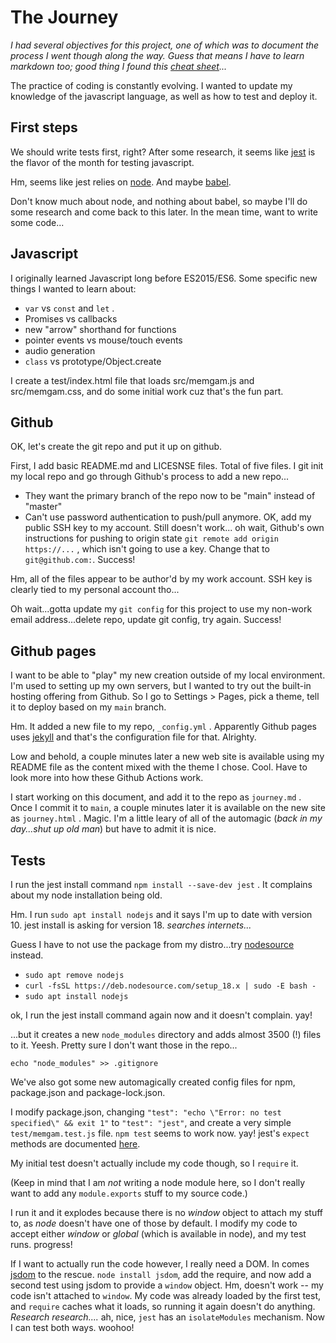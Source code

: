 # The Journey

*I had several objectives for this project, one of which was to document the process I went though along the way.
Guess that means I have to learn markdown too; good thing I found this [cheat sheet](https://www.markdownguide.org/cheat-sheet/)...*

The practice of coding is constantly evolving. I wanted to update my knowledge of the javascript language, as well as how to test and deploy it.

## First steps

We should write tests first, right? After some research, it seems like [jest](https://jestjs.io/) is the flavor of the month for testing javascript. 

Hm, seems like jest relies on [node](https://nodejs.org). And maybe [babel](https://babeljs.io/). 

Don't know much about node, and nothing about babel, so maybe I'll do some research and come back to this later. In the mean time, want to write some code...

## Javascript

I originally learned Javascript long before ES2015/ES6. Some specific new things I wanted to learn about:

- `var` vs `const` and `let` . 
- Promises vs callbacks
- new "arrow" shorthand for functions
- pointer events vs mouse/touch events
- audio generation
- `class` vs prototype/Object.create

I create a test/index.html file that loads src/memgam.js and src/memgam.css, and do some initial work cuz that's the fun part.

## Github

OK, let's create the git repo and put it up on github. 

First, I add basic README.md and LICESNSE files. Total of five files. I git init my  local repo and go through Github's process to add a new repo...

- They want the primary branch of the repo now to be "main" instead of "master"
- Can't use password authentication to push/pull anymore. OK, add my public SSH key to my account. Still doesn't work...
oh wait, Github's own instructions for pushing to origin state `git remote add origin https://...` , which isn't going to use a key. Change that to `git@github.com:`. Success!

Hm, all of the files appear to be author'd by my work account. SSH key is clearly tied to my personal account tho...

Oh wait...gotta update my `git config` for this project to use my non-work email address...delete repo, update git config, try again. Success!

## Github pages

I want to be able to "play" my new creation outside of my local environment. 
I'm used to setting up my own servers, but I wanted to try out the built-in hosting offering from Github. 
So I go to Settings > Pages, pick a theme, tell it to deploy based on my `main` branch. 

Hm. It added a new file to my repo, `_config.yml` . Apparently Github pages uses [jekyll](https://jekyllrb.com/) and that's the configuration file for that. Alrighty.

Low and behold, a couple minutes later a new web site is available using my README file as the content mixed with the theme I chose. Cool. Have to look more into how these Github Actions work.

I start working on this document, and add it to the repo as `journey.md` . Once I commit it to `main`, a couple minutes later it is available on the new site as `journey.html` . Magic. I'm a little leary of all of the automagic (*back in my day...shut up old man*) but have to admit it is nice.

## Tests

I run the jest install command `npm install --save-dev jest` . It complains about my node installation being old. 

Hm. I run `sudo apt install nodejs` and it says I'm up to date with version 10. jest install is asking for version 18. *searches internets...*

Guess I have to not use the package from my distro...try [nodesource](https://github.com/nodesource/distributions) instead.

- `sudo apt remove nodejs`
- `curl -fsSL https://deb.nodesource.com/setup_18.x | sudo -E bash -`
- `sudo apt install nodejs`

ok, I run the jest install command again now and it doesn't complain. yay!

...but it creates a new `node_modules` directory and adds almost 3500 (!) files to it. Yeesh. Pretty sure I don't want those in the repo...

`echo "node_modules" >> .gitignore`

We've also got some new automagically created config files for npm, package.json and package-lock.json.

I modify package.json, changing `"test": "echo \"Error: no test specified\" && exit 1"` to `"test": "jest"`, and create a very simple `test/memgam.test.js` file. `npm test` seems to work now. yay! jest's `expect` methods are documented [here](https://jestjs.io/docs/expect).

My initial test doesn't actually include my code though, so I `require` it. 

(Keep in mind that I am *not* writing a node module here, so I don't really want to add any `module.exports` stuff to my source code.)

I run it and it explodes because there is no *window* object to attach my stuff to, as *node* doesn't have one of those by default. I modify my code to accept either *window* or *global* (which is available in node), and my test runs. progress!

If I want to actually run the code however, I really need a DOM. In comes [jsdom](https://github.com/jsdom/jsdom) to the rescue. `node install jsdom`, add the require, and now add a second test using jsdom to provide a `window` object. Hm, doesn't work -- my code isn't attached to `window`. My code was already loaded by the first test, and `require` caches what it loads, so  running it again doesn't do anything. *Research research....* ah, nice, `jest` has an `isolateModules` mechanism. Now I can test both ways. woohoo!
